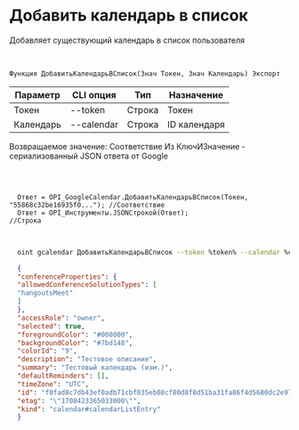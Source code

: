 ﻿---
sidebar_position: 2
---

# Добавить календарь в список
 Добавляет существующий календарь в список пользователя


<br/>


`Функция ДобавитьКалендарьВСписок(Знач Токен, Знач Календарь) Экспорт`

  | Параметр | CLI опция | Тип | Назначение |
  |-|-|-|-|
  | Токен | --token | Строка | Токен |
  | Календарь | --calendar | Строка | ID календаря |

  
  Возвращаемое значение:   Соответствие Из КлючИЗначение - сериализованный JSON ответа от Google

<br/>




```bsl title="Пример кода"
  
  Ответ = OPI_GoogleCalendar.ДобавитьКалендарьВСписок(Токен, "55868c32be16935f0..."); //Соответствие
  Ответ = OPI_Инструменты.JSONСтрокой(Ответ);                                         //Строка
  
```
	


```sh title="Пример команды CLI"
    
  oint gcalendar ДобавитьКалендарьВСписок --token %token% --calendar %calendar%

```

```json title="Результат"
  {
  "conferenceProperties": {
  "allowedConferenceSolutionTypes": [
  "hangoutsMeet"
  ]
  },
  "accessRole": "owner",
  "selected": true,
  "foregroundColor": "#000000",
  "backgroundColor": "#7bd148",
  "colorId": "9",
  "description": "Тестовое описание",
  "summary": "Тестовый календарь (изм.)",
  "defaultReminders": [],
  "timeZone": "UTC",
  "id": "f0fad8c7db43ef0adb71cbf035eb08cf80d8f8d51ba31fa86f4d5680dc2e9725@group.calendar.google.com",
  "etag": "\"1708423365033000\"",
  "kind": "calendar#calendarListEntry"
  }
```
